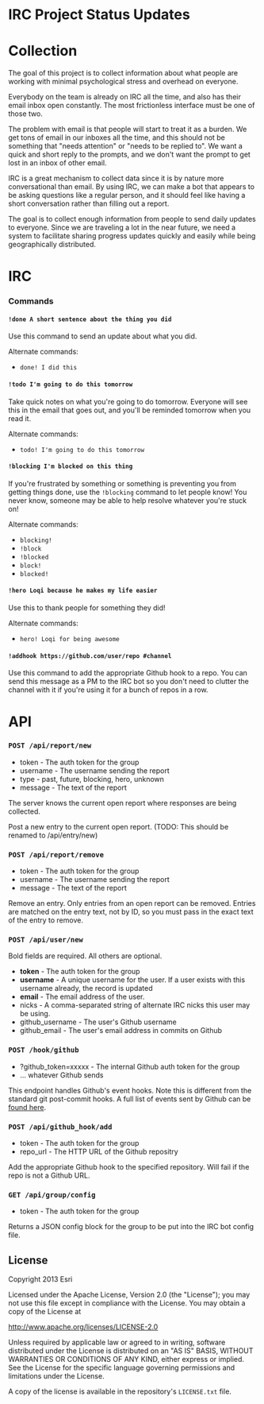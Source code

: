 IRC Project Status Updates
==========================

Collection
==========

The goal of this project is to collect information about what people are working with minimal psychological stress and overhead on everyone.

Everybody on the team is already on IRC all the time, and also has their email inbox open constantly. The most frictionless interface must be one of those two.

The problem with email is that people will start to treat it as a burden. We get tons of email in our inboxes all the time, and this should not be something that "needs attention" or "needs to be replied to". We want a quick and short reply to the prompts, and we don't want the prompt to get lost in an inbox of other email. 

IRC is a great mechanism to collect data since it is by nature more conversational than email. By using IRC, we can make a bot that appears to be asking questions like a regular person, and it should feel like having a short conversation rather than filling out a report.

The goal is to collect enough information from people to send daily updates to everyone. Since we are traveling a lot in the near future, we need a system to facilitate sharing progress updates quickly and easily while being geographically distributed.



IRC
===

### Commands

#### `!done A short sentence about the thing you did`

Use this command to send an update about what you did.

Alternate commands:

* `done! I did this`

#### `!todo I'm going to do this tomorrow`

Take quick notes on what you're going to do tomorrow. Everyone will see this in the email that goes out,
and you'll be reminded tomorrow when you read it.

Alternate commands:

* `todo! I'm going to do this tomorrow`

#### `!blocking I'm blocked on this thing`

If you're frustrated by something or something is preventing you from getting
things done, use the `!blocking` command to let people know! You never know, someone
may be able to help resolve whatever you're stuck on!

Alternate commands:

* `blocking!`
* `!block`
* `!blocked`
* `block!`
* `blocked!`

#### `!hero Loqi because he makes my life easier`

Use this to thank people for something they did!

Alternate commands:

* `hero! Loqi for being awesome`

#### `!addhook https://github.com/user/repo #channel`

Use this command to add the appropriate Github hook to a repo. You can send
this message as a PM to the IRC bot so you don't need to clutter the channel
with it if you're using it for a bunch of repos in a row. 



API
===

### `POST /api/report/new`

* token - The auth token for the group
* username - The username sending the report
* type - past, future, blocking, hero, unknown
* message - The text of the report

The server knows the current open report where responses are being collected.

Post a new entry to the current open report. (TODO: This should be renamed to /api/entry/new)


### `POST /api/report/remove`

* token - The auth token for the group
* username - The username sending the report
* message - The text of the report

Remove an entry. Only entries from an open report can be removed. Entries are matched on the entry
text, not by ID, so you must pass in the exact text of the entry to remove.


### `POST /api/user/new`

Bold fields are required. All others are optional.

* **token** - The auth token for the group
* **username** - A unique username for the user. If a user exists with this username already, the record is updated
* **email** - The email address of the user.
* nicks - A comma-separated string of alternate IRC nicks this user may be using.
* github_username - The user's Github username
* github_email - The user's email address in commits on Github


### `POST /hook/github`

* ?github_token=xxxxx - The internal Github auth token for the group
* ... whatever Github sends

This endpoint handles Github's event hooks. Note this is different from the standard git post-commit hooks. A full list of events sent by Github can be [found here](http://developer.github.com/v3/activity/events/types/).


### `POST /api/github_hook/add`

* token - The auth token for the group
* repo_url - The HTTP URL of the Github repositry

Add the appropriate Github hook to the specified repository. Will fail if the repo is not a Github URL.


### `GET /api/group/config`

* token - The auth token for the group

Returns a JSON config block for the group to be put into the IRC bot config file.



## License

Copyright 2013 Esri

Licensed under the Apache License, Version 2.0 (the "License");
you may not use this file except in compliance with the License.
You may obtain a copy of the License at

   http://www.apache.org/licenses/LICENSE-2.0

Unless required by applicable law or agreed to in writing, software
distributed under the License is distributed on an "AS IS" BASIS,
WITHOUT WARRANTIES OR CONDITIONS OF ANY KIND, either express or implied.
See the License for the specific language governing permissions and
limitations under the License.

A copy of the license is available in the repository's `LICENSE.txt` file.
